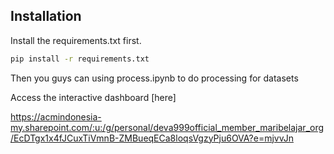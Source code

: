 ## Installation
Install the requirements.txt first.
```bash
pip install -r requirements.txt
```
Then you guys can using process.ipynb to do processing for datasets

Access the interactive dashboard [here]

https://acmindonesia-my.sharepoint.com/:u:/g/personal/deva999official_member_maribelajar_org/EcDTgx1x4fJCuxTiVmnB-ZMBueqECa8loqsVgzyPju6OVA?e=mjvvJn
